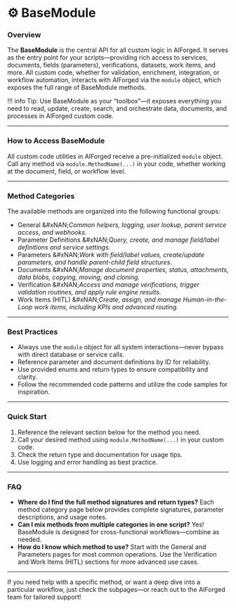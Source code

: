 # ⚙️ BaseModule

### Overview

The **BaseModule** is the central API for all custom logic in AIForged. It serves as the entry point for your scripts—providing rich access to services, documents, fields (parameters), verifications, datasets, work items, and more. All custom code, whether for validation, enrichment, integration, or workflow automation, interacts with AIForged via the `module` object, which exposes the full range of BaseModule methods.

!!! info
    Tip: Use BaseModule as your “toolbox”—it exposes everything you need to read, update, create, search, and orchestrate data, documents, and processes in AIForged custom code.

***

### How to Access BaseModule

All custom code utilities in AIForged receive a pre-initialized `module` object.\
Call any method via `module.MethodName(...)` in your code, whether working at the document, field, or workflow level.

***

### Method Categories

The available methods are organized into the following functional groups:

* General
  &#xNAN;_&#x43;ommon helpers, logging, user lookup, parent service access, and webhooks._
* Parameter Definitions
  &#xNAN;_&#x51;uery, create, and manage field/label definitions and service settings._
* Parameters
  &#xNAN;_&#x57;ork with field/label values, create/update parameters, and handle parent-child field structures._
* Documents
  &#xNAN;_&#x4D;anage document properties, status, attachments, data blobs, copying, moving, and cloning._
* Verification
  &#xNAN;_&#x41;ccess and manage verifications, trigger validation routines, and apply rule engine results._
* Work Items (HITL)
  &#xNAN;_&#x43;reate, assign, and manage Human-in-the-Loop work items, including KPIs and advanced routing._

***

### Best Practices

* Always use the `module` object for all system interactions—never bypass with direct database or service calls.
* Reference parameter and document definitions by ID for reliability.
* Use provided enums and return types to ensure compatibility and clarity.
* Follow the recommended code patterns and utilize the code samples for inspiration.

***

### Quick Start

1. Reference the relevant section below for the method you need.
2. Call your desired method using `module.MethodName(...)` in your custom code.
3. Check the return type and documentation for usage tips.
4. Use logging and error handling as best practice.

***

### FAQ

* **Where do I find the full method signatures and return types?**
  Each method category page below provides complete signatures, parameter descriptions, and usage notes.
* **Can I mix methods from multiple categories in one script?**
  Yes! BaseModule is designed for cross-functional workflows—combine as needed.
* **How do I know which method to use?**
  Start with the General and Parameters pages for most common operations. Use the Verification and Work Items (HITL) sections for more advanced use cases.

***

If you need help with a specific method, or want a deep dive into a particular workflow, just check the subpages—or reach out to the AIForged team for tailored support!



